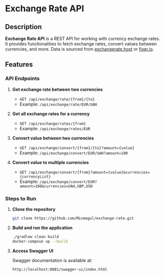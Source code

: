 # Exchange Rate API

## Description
**Exchange Rate API** is a REST API for working with currency exchange rates. It provides functionalities to fetch exchange rates, convert values between currencies, and more. Data is sourced from [exchangerate.host](https://exchangerate.host) or [fixer.io](https://fixer.io).

## Features

### API Endpoints
1. **Get exchange rate between two currencies**
    - `GET /api/exchange/rate/{from}/{to}`
    - Example: `/api/exchange/rate/EUR/UAH`

2. **Get all exchange rates for a currency**
    - `GET /api/exchange/rates/{from}`
    - Example: `/api/exchange/rates/EUR`

3. **Convert value between two currencies**
    - `GET /api/exchange/convert/{from}/{to}?amount={value}`
    - Example: `/api/exchange/convert/EUR/UAH?amount=100`

4. **Convert value to multiple currencies**
    - `GET /api/exchange/convert/{from}?amount={value}&currencies={currencyList}`
    - Example: `/api/exchange/convert/EUR?amount=100&currencies=UAH,GBP,USD`


### Steps to Run
1. **Clone the repository**
   ```bash  
   git clone https://github.com/Mivmagul/exchange-rate.git
   ```

2. **Build and run the application**
   ```bash
   ./gradlew clean build
   docker-compose up --build

3. **Access Swagger UI**
   <p>Swagger documentation is available at:</p>
   
   ```bash
   http://localhost:8081/swagger-ui/index.html
